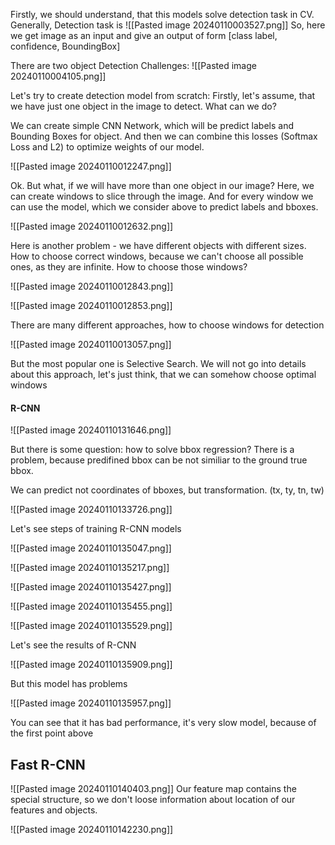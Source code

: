 
Firstly, we should understand, that this models solve detection task in CV.
Generally, Detection task is
![[Pasted image 20240110003527.png]]
So, here we get image as an input and give an output of form [class label, confidence, BoundingBox]

There are two object Detection Challenges:
![[Pasted image 20240110004105.png]]

Let's try to create detection model from scratch:
Firstly, let's assume, that we have just one object in the image to detect. What can we do?

We can create simple CNN Network, which will be predict labels and Bounding Boxes for object. And then we can combine this losses (Softmax Loss and L2) to optimize weights of our model.

![[Pasted image 20240110012247.png]]

Ok. But what, if we will have more than one object in our image?
Here, we can create windows to slice through the image. And for every window we can use the model, which we consider above to predict labels and bboxes.

![[Pasted image 20240110012632.png]]

Here is another problem - we have different objects with different sizes. How to choose correct windows, because we can't choose all possible ones, as they are infinite. How to choose those windows?

![[Pasted image 20240110012843.png]]

![[Pasted image 20240110012853.png]]

There are many different approaches, how to choose windows for detection

![[Pasted image 20240110013057.png]]

But the most popular one is Selective Search. We will not go into details about this approach, let's just think, that we can somehow choose optimal windows

#### R-CNN

![[Pasted image 20240110131646.png]]

But there is some question: how to solve bbox regression? There is a problem, because predifined bbox can be not similiar to the ground true bbox.

We can predict not  coordinates of bboxes, but transformation.
(tx, ty, tn, tw)

![[Pasted image 20240110133726.png]]

Let's see steps of training R-CNN models

![[Pasted image 20240110135047.png]]

![[Pasted image 20240110135217.png]]

![[Pasted image 20240110135427.png]]

![[Pasted image 20240110135455.png]]

![[Pasted image 20240110135529.png]]

Let's see the results of R-CNN

![[Pasted image 20240110135909.png]]

But this model has problems

![[Pasted image 20240110135957.png]]

You can see that it has bad performance, it's very slow model, because of the first point above

## Fast R-CNN
![[Pasted image 20240110140403.png]]
Our feature map contains the special structure, so we don't loose information about location of our features and objects.

![[Pasted image 20240110142230.png]]


